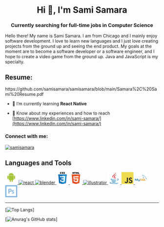 <h1 align="center">Hi 👋, I'm Sami Samara</h1>
<h3 align="center">Currently searching for full-time jobs in Computer Science</h3>
Hello there! My name is Sami Samara. I am from Chicago and I mainly enjoy software development. I love to learn new languages and I just love creating projects from the ground up and seeing the end product. My goals at the moment are to become a software developer or a software engineer, and I hope to create a video game from the ground up. Java and JavaScript is my specialty. 

<h2>Resume:</h2>
https://github.com/samisamara/samisamara/blob/main/Samara%2C%20Sami%20Resume.pdf

- 🌱 I’m currently learning **React Native**

- 📄 Know about my experiences and how to reach [https://www.linkedin.com/in/sami-samara/](https://www.linkedin.com/in/sami-samara/)

<h3 align="left">Connect with me:</h3>
<p align="left">
<a href="https://www.linkedin.com/in/sami-samara/" target="blank"><img align="center" src="https://cdn.jsdelivr.net/npm/simple-icons@3.0.1/icons/linkedin.svg" alt="samisamara" height="30" width="40" /></a>
</p>

## Languages and Tools
<p align="left"> <a href="https://developer.android.com" target="_blank" rel="noreferrer"> <img src="https://raw.githubusercontent.com/devicons/devicon/master/icons/android/android-original-wordmark.svg" alt="android" width="40" height="40"/> </a> <a href="https://reactjs.org/" target="_blank" rel="noreferrer"> <img src="https://cdn.jsdelivr.net/gh/devicons/devicon/icons/react/react-original-wordmark.svg" alt="react" width="40" height="40" target="_blank" rel="noreferrer"/><a href="https://www.blender.org/" target="_blank" rel="noreferrer"> <img src="https://download.blender.org/branding/community/blender_community_badge_white.svg" alt="blender" width="40" height="40"/> </a> <a href="https://www.w3schools.com/css/" target="_blank" rel="noreferrer"> <img src="https://raw.githubusercontent.com/devicons/devicon/master/icons/css3/css3-original-wordmark.svg" alt="css3" width="40" height="40"/> </a> <a href="https://www.w3.org/html/" target="_blank" rel="noreferrer"> <img src="https://raw.githubusercontent.com/devicons/devicon/master/icons/html5/html5-original-wordmark.svg" alt="html5" width="40" height="40"/> </a> <a href="https://www.adobe.com/in/products/illustrator.html" target="_blank" rel="noreferrer"> <img src="https://www.vectorlogo.zone/logos/adobe_illustrator/adobe_illustrator-icon.svg" alt="illustrator" width="40" height="40"/> </a> <a href="https://www.java.com" target="_blank" rel="noreferrer"> <img src="https://raw.githubusercontent.com/devicons/devicon/master/icons/java/java-original.svg" alt="java" width="40" height="40"/> </a> <a href="https://developer.mozilla.org/en-US/docs/Web/JavaScript" target="_blank" rel="noreferrer"> <img src="https://raw.githubusercontent.com/devicons/devicon/master/icons/javascript/javascript-original.svg" alt="javascript" width="40" height="40"/> </a> <a href="https://www.mysql.com/" target="_blank" rel="noreferrer"> <img src="https://raw.githubusercontent.com/devicons/devicon/master/icons/mysql/mysql-original-wordmark.svg" alt="mysql" width="40" height="40"/> </a> <a href="https://www.photoshop.com/en" target="_blank" rel="noreferrer"> <img src="https://raw.githubusercontent.com/devicons/devicon/master/icons/photoshop/photoshop-line.svg" alt="photoshop" width="40" height="40"/> </a> </p>

---

[![Top Langs](https://github-readme-stats.vercel.app/api/top-langs/?username=samisamara&layout=compact)]

[![Anurag's GitHub stats](https://github-readme-stats.vercel.app/api?username=samisamara)]

<!---
samisamara/samisamara is a ✨ special ✨ repository because its `README.md` (this file) appears on your GitHub profile.
You can click the Preview link to take a look at your changes.
--->
